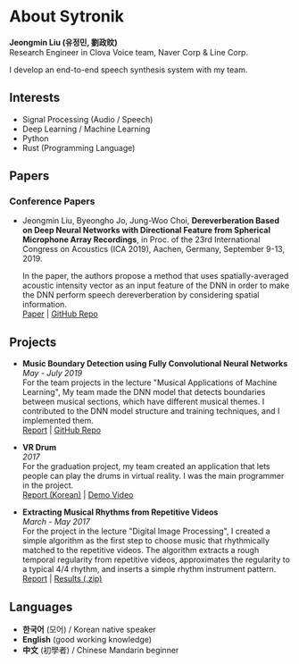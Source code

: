 # About Sytronik

**Jeongmin Liu (유정민, 劉政旼)**  
Research Engineer in Clova Voice team, Naver Corp & Line Corp.

I develop an end-to-end speech synthesis system with my team.

<!-- **Email**: <sytronik210@gmail.com>   -->
<!-- **GitHub**: <https://github.com/Sytronik> -->

## Interests

- Signal Processing (Audio / Speech)
- Deep Learning / Machine Learning
- Python
- Rust (Programming Language)

## Papers

### Conference Papers

- Jeongmin Liu, Byeongho Jo, Jung-Woo Choi, **Dereverberation Based on Deep Neural Networks with Directional Feature from Spherical Microphone Array Recordings**, in Proc. of the 23rd International Congress on Acoustics (ICA 2019), Aachen, Germany, September 9-13, 2019. 
    
  In the paper, the authors propose a method that uses spatially-averaged acoustic intensity vector as an input feature of the DNN  in order to make the DNN perform speech dereverberation by considering spatial information.  
  [Paper](/assets/ICA2019.pdf) | [GitHub Repo](https://github.com/Sytronik/dereverberation-directional-feature)

## Projects

- **Music Boundary Detection using Fully Convolutional Neural Networks**  
  *May - July 2019*  
  For the team projects in the lecture "Musical Applications of Machine Learning", My team made the DNN model that detects boundaries between musical sections, which have different musical themes. I contributed to the DNN model structure and training techniques, and I implemented them.  
  [Report](/assets/music-boundary-detection-report.pdf) | 
  [GitHub Repo](https://github.com/Sytronik/music-boundary-detection)

- **VR Drum**  
  *2017*  
  For the graduation project, my team created an application that lets people can play the drums in virtual reality. I was the main programmer in the project.  
  [Report (Korean)](/assets/VR-drum-report-korean.pdf) | [Demo Video](https://youtu.be/QXyJwmr9mhQ)

- **Extracting Musical Rhythms from Repetitive Videos**  
  *March - May 2017*  
  For the project in the lecture "Digital Image Processing", I created a simple algorithm as the first step to choose music that rhythmically matched to the repetitive videos. The algorithm extracts a rough temporal regularity from repetitive videos, approximates the regularity to a typical 4/4 rhythm, and inserts a simple rhythm instrument pattern.  
  [Report](/assets/extracting-musical-report.pdf) | [Results (.zip)](/assets/extracting-musical-results.zip)

## Languages

- **한국어** (모어) / Korean native speaker
- **English** (good working knowledge)
- **中文** (初學者) / Chinese Mandarin beginner
